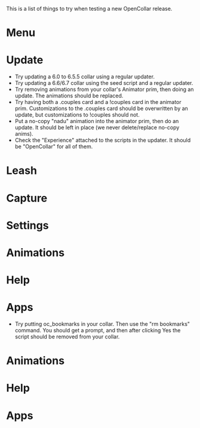 This is a list of things to try when testing a new OpenCollar release.

# Menu
# Update

- Try updating a 6.0 to 6.5.5 collar using a regular updater.
- Try updating a 6.6/6.7 collar using the seed script and a regular updater.
- Try removing animations from your collar's Animator prim, then doing an update.  The animations should be replaced.
- Try having both a .couples card and a !couples card in the animator prim.  Customizations to the .couples card should be overwritten by an update, but customizations to !couples should not.
- Put a no-copy "nadu" animation into the animator prim, then do an update.  It should be left in place (we never delete/replace no-copy anims).
- Check the "Experience" attached to the scripts in the updater.  It should be "OpenCollar" for all of them.

# Leash
# Capture
# Settings
# Animations
# Help
# Apps

- Try putting oc_bookmarks in your collar.  Then use the "rm bookmarks" command.  You should get a prompt, and then after clicking Yes the script should be removed from your collar.
# Animations
# Help
# Apps